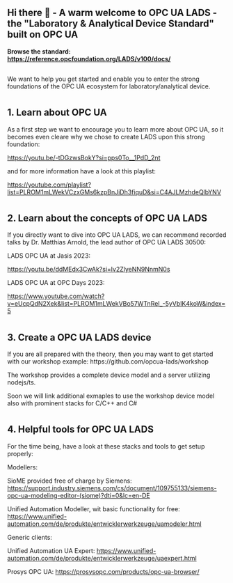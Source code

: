 ## Hi there 👋  - A warm welcome to OPC UA LADS - the "Laboratory & Analytical Device Standard" built on OPC UA
<b>Browse the standard: https://reference.opcfoundation.org/LADS/v100/docs/</b>
## 

We want to help you get started and enable you to enter the strong foundations of the OPC UA ecosystem for laboratory/analytical device.

#
<h2>1. Learn about OPC UA</h2>
As a first step we want to encourage you to learn more about OPC UA, so it becomes even cleare why we chose to create LADS upon this strong foundation:

https://youtu.be/-tDGzwsBokY?si=pps0To__1PdD_2nt

and for more information have a look at this playlist:

https://youtube.com/playlist?list=PLROM1mLWekVCzxGMs6kzpBnJiDh3fiquD&si=C4AJLMzhdeQlbYNV

#
<h2>2. Learn about the concepts of OPC UA LADS</h2>
If you directly want to dive into OPC UA LADS, we can recommend recorded talks by Dr. Matthias Arnold, the lead author of OPC UA LADS 30500:

LADS OPC UA at Jasis 2023:

https://youtu.be/ddMEdx3CwAk?si=lv2ZlyeNN9NnmN0s

LADS OPC UA at OPC Days 2023:

https://www.youtube.com/watch?v=eUcpQdN2Xek&list=PLROM1mLWekVBo57WTnReI_-5yVbIK4koW&index=5

#
<h2>3. Create a OPC UA LADS device</h2>
If you are all prepared with the theory, then you may want to get started with our workshop example:
https://github.com/opcua-lads/workshop

The workshop provides a complete device model and a server utilizing nodejs/ts.

Soon we will link additional exmaples to use the workshop device model also with prominent stacks for C/C++ and C#

#
<h2>4. Helpful tools for OPC UA LADS</h2>
For the time being, have a look at these stacks and tools to get setup properly:

Modellers:

SioME provided free of charge by Siemens:
https://support.industry.siemens.com/cs/document/109755133/siemens-opc-ua-modeling-editor-(siome)?dti=0&lc=en-DE

Unified Automation Modeller, wit basic functionality for free:
https://www.unified-automation.com/de/produkte/entwicklerwerkzeuge/uamodeler.html

Generic clients:

Unified Automation UA Expert:
https://www.unified-automation.com/de/produkte/entwicklerwerkzeuge/uaexpert.html

Prosys OPC UA:
https://prosysopc.com/products/opc-ua-browser/

<!--

**Here are some ideas to get you started:**

🙋‍♀️ A short introduction - what is your organization all about?
🌈 Contribution guidelines - how can the community get involved?
👩‍💻 Useful resources - where can the community find your docs? Is there anything else the community should know?
🍿 Fun facts - what does your team eat for breakfast?
🧙 Remember, you can do mighty things with the power of [Markdown](https://docs.github.com/github/writing-on-github/getting-started-with-writing-and-formatting-on-github/basic-writing-and-formatting-syntax)
-->

